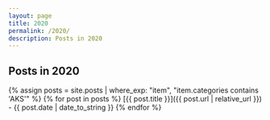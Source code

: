 ```yaml
---
layout: page
title: 2020
permalink: /2020/
description: Posts in 2020
---
```


## Posts in 2020
{% assign posts = site.posts | where_exp: "item", "item.categories contains 'AKS'" %}
{% for post in posts %}
  [{{ post.title }}]({{ post.url | relative_url }}) - {{ post.date | date_to_string }}
{% endfor %}